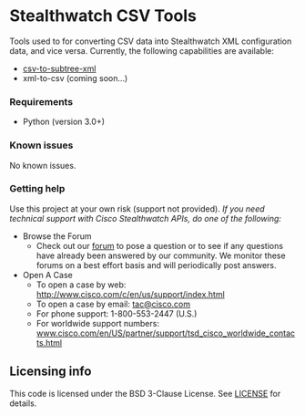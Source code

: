 
# Stealthwatch CSV Tools
Tools used to for converting CSV data into Stealthwatch XML configuration data, and vice versa. Currently, the following capabilities are available:
* [csv-to-subtree-xml](csv-to-subtree-xml)
* xml-to-csv (coming soon...)

### Requirements
* Python (version 3.0+)

### Known issues
No known issues.

### Getting help
Use this project at your own risk (support not provided). *If you need technical support with Cisco Stealthwatch APIs, do one of the following:*

* Browse the Forum
    * Check out our [forum](https://community.cisco.com/t5/custom/page/page-id/customFilteredByMultiLabel?board=j-disc-dev-security&labels=stealthwatch) to pose a question or to see if any questions have already been answered by our community. We monitor these forums on a best effort basis and will periodically post answers. 
* Open A Case
    * To open a case by web: http://www.cisco.com/c/en/us/support/index.html
    * To open a case by email: tac@cisco.com
    * For phone support: 1-800-553-2447 (U.S.)
    * For worldwide support numbers: www.cisco.com/en/US/partner/support/tsd_cisco_worldwide_contacts.html

## Licensing info
This code is licensed under the BSD 3-Clause License. See [LICENSE](./LICENSE) for details. 


